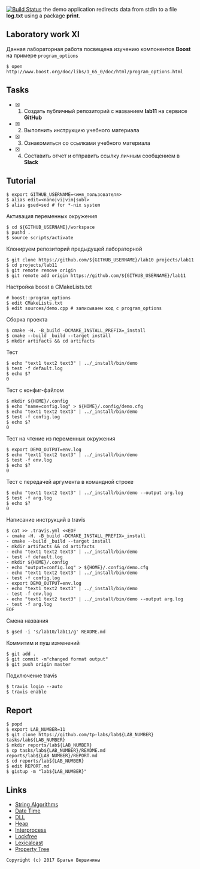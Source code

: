 [![Build Status](https://travis-ci.org/ToshUxanoff/lab11.svg?branch=master)](https://travis-ci.org/ToshUxanoff/lab11)
the demo application redirects data from stdin to a file **log.txt** using a package **print**.
## Laboratory work XI

Данная лабораторная работа посвещена изучению компонентов **Boost** на примере `program_options`

```ShellSession
$ open http://www.boost.org/doc/libs/1_65_0/doc/html/program_options.html
```

## Tasks

- [X] 1. Создать публичный репозиторий с названием **lab11** на сервисе **GitHub**
- [X] 2. Выполнить инструкцию учебного материала
- [X] 3. Ознакомиться со ссылками учебного материала
- [X] 4. Составить отчет и отправить ссылку личным сообщением в **Slack**

## Tutorial

```ShellSession
$ export GITHUB_USERNAME=<имя_пользователя>
$ alias edit=<nano|vi|vim|subl>
$ alias gsed=sed # for *-nix system
```
Активация переменных окружения
```ShellSession
$ cd ${GITHUB_USERNAME}/workspace
$ pushd .
$ source scripts/activate
```
Клонируем репозиторий предыдущей лабораторной
```ShellSession
$ git clone https://github.com/${GITHUB_USERNAME}/lab10 projects/lab11
$ cd projects/lab11
$ git remote remove origin
$ git remote add origin https://github.com/${GITHUB_USERNAME}/lab11
```
Настройка boost в CMakeLists.txt 
```ShellSession
# boost::program_options
$ edit CMakeLists.txt
$ edit sources/demo.cpp # записываем код с program_options
```
Сборка проекта
```ShellSession
$ cmake -H. -B_build -DCMAKE_INSTALL_PREFIX=_install
$ cmake --build _build --target install
$ mkdir artifacts && cd artifacts
```
Тест
```ShellSession
$ echo "text1 text2 text3" | ../_install/bin/demo
$ test -f default.log
$ echo $?
0
```
Тест с конфиг-файлом
```ShellSession
$ mkdir ${HOME}/.config
$ echo "name=config.log" > ${HOME}/.config/demo.cfg
$ echo "text1 text2 text3" | ../_install/bin/demo
$ test -f config.log
$ echo $?
0
```
Тест на чтение из переменных окружения
```ShellSession
$ export DEMO_OUTPUT=env.log
$ echo "text1 text2 text3" | ../_install/bin/demo
$ test -f env.log
$ echo $?
0
```
Тест с передачей аргумента в командной строке
```ShellSession
$ echo "text1 text2 text3" | ../_install/bin/demo --output arg.log
$ test -f arg.log
$ echo $?
0
```
Написание инструкций в travis
```ShellSession
$ cat >> .travis.yml <<EOF
- cmake -H. -B_build -DCMAKE_INSTALL_PREFIX=_install
- cmake --build _build --target install
- mkdir artifacts && cd artifacts
- echo "text1 text2 text3" | ../_install/bin/demo
- test -f default.log
- mkdir ${HOME}/.config
- echo "output=config.log" > ${HOME}/.config/demo.cfg
- echo "text1 text2 text3" | ../_install/bin/demo
- test -f config.log
- export DEMO_OUTPUT=env.log
- echo "text1 text2 text3" | ../_install/bin/demo
- test -f env.log
- echo "text1 text2 text3" | ../_install/bin/demo --output arg.log
- test -f arg.log
EOF
```
Смена названия
```ShellSession
$ gsed -i 's/lab10/lab11/g' README.md
```
Коммитим и пуш изменений
```ShellSession
$ git add .
$ git commit -m"changed format output"
$ git push origin master
```
Подключение travis
```ShellSession
$ travis login --auto
$ travis enable
```

## Report

```ShellSession
$ popd
$ export LAB_NUMBER=11
$ git clone https://github.com/tp-labs/lab${LAB_NUMBER} tasks/lab${LAB_NUMBER}
$ mkdir reports/lab${LAB_NUMBER}
$ cp tasks/lab${LAB_NUMBER}/README.md reports/lab${LAB_NUMBER}/REPORT.md
$ cd reports/lab${LAB_NUMBER}
$ edit REPORT.md
$ gistup -m "lab${LAB_NUMBER}"
```

## Links

- [String Algorithms](http://www.boost.org/doc/libs/1_65_0/doc/html/string_algo.html)
- [Date Time](http://www.boost.org/doc/libs/1_65_0/doc/html/date_time.html)
- [DLL](http://www.boost.org/doc/libs/1_65_0/doc/html/boost_dll.html)
- [Heap](http://www.boost.org/doc/libs/1_65_0/doc/html/heap.html)
- [Interprocess](http://www.boost.org/doc/libs/1_65_0/doc/html/interprocess.html)
- [Lockfree](http://www.boost.org/doc/libs/1_65_0/doc/html/lockfree.html)
- [Lexicalcast](http://www.boost.org/doc/libs/1_65_0/doc/html/boost_lexical_cast.html)
- [Property Tree](http://www.boost.org/doc/libs/1_65_0/doc/html/property_tree.html)

```
Copyright (c) 2017 Братья Вершинины
```
